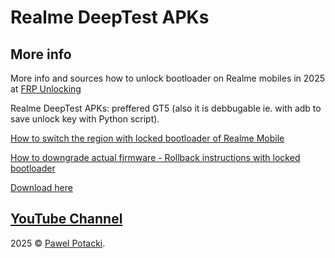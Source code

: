 # Realme DeepTest APKs

## More info

More info and sources how to unlock bootloader on Realme mobiles in 2025 at [FRP Unlocking](https://frpunlocking.com)

Realme DeepTest APKs: preffered GT5 (also it is debbugable ie. with adb to save unlock key with Python script).

[How to switch the region with locked bootloader of Realme Mobile](https://frpunlocking.com/change-the-region-of-a-realme-device-with-locked-bootloader/)

[How to downgrade actual firmware - Rollback instructions with locked bootloader](https://frpunlocking.com/rollback-realme-phone-via-rollback-package/)

[Download here](https://github.com/frpunlocking-com/DeepTest-APKs/releases/tag/1.1.0)

## [YouTube Channel](https://www.youtube.com/@FRPUnlocking_com)

2025 © [Pawel Potacki](https://potacki.com).
